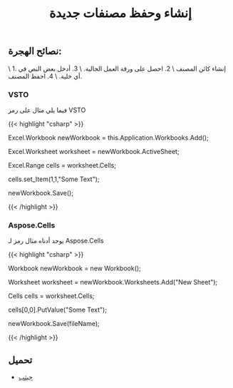 ﻿---
title: إنشاء وحفظ مصنفات جديدة
type: docs
weight: 70
url: /ar/net/create-and-save-new-workbooks/
---
## **نصائح الهجرة:**
\ 1. إنشاء كائن المصنف
\ 2. احصل على ورقة العمل الحالية.
\ 3. أدخل بعض النص في أي خلية.
\ 4. احفظ المصنف.
### **VSTO**
فيما يلي مثال على رمز VSTO

{{< highlight "csharp" >}}

  Excel.Workbook newWorkbook = this.Application.Workbooks.Add();

 Excel.Worksheet worksheet = newWorkbook.ActiveSheet;

 Excel.Range cells = worksheet.Cells;

 cells.set_Item(1,1,"Some Text");

 newWorkbook.Save();

{{< /highlight >}}
### **Aspose.Cells**
يوجد أدناه مثال رمز لـ Aspose.Cells

{{< highlight "csharp" >}}

  Workbook newWorkbook = new Workbook();

 Worksheet worksheet = newWorkbook.Worksheets.Add("New Sheet");

 Cells cells = worksheet.Cells;

 cells[0,0].PutValue("Some Text");

 newWorkbook.Save(fileName);

{{< /highlight >}}
## **تحميل**
- [جيثب](https://github.com/asposemarketplace/Aspose_for_VSTO/releases/download/Aspose.Cells1.1/Create_SaveNewWorkbooks.Aspose.Cells.zip)
